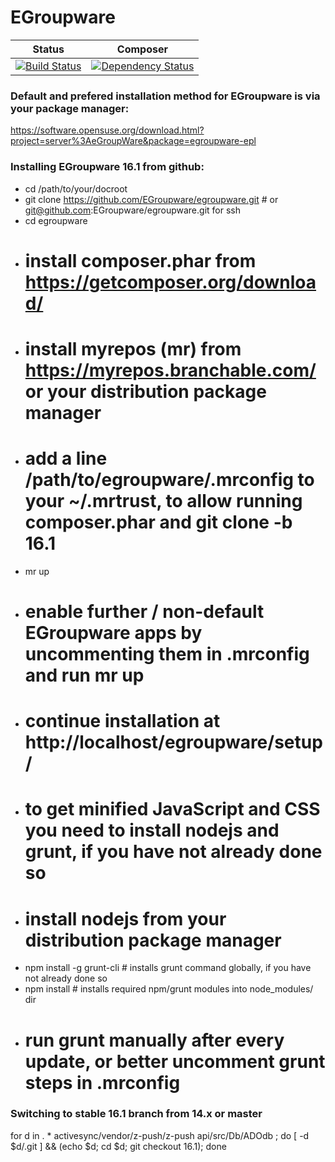 # EGroupware
| Status | Composer |
| ------ | -------- |
| [![Build Status](https://travis-ci.org/EGroupware/egroupware.svg?branch=16.1)](https://travis-ci.org/EGroupware/egroupware) | [![Dependency Status](https://www.versioneye.com/user/projects/57527deb7757a00041b3a25e/badge.svg?style=flat)](https://www.versioneye.com/user/projects/57527deb7757a00041b3a25e) |
### Default and prefered installation method for EGroupware is via your package manager:

  https://software.opensuse.org/download.html?project=server%3AeGroupWare&package=egroupware-epl

### Installing EGroupware 16.1 from github:
* cd /path/to/your/docroot
* git clone https://github.com/EGroupware/egroupware.git # or git@github.com:EGroupware/egroupware.git for ssh
* cd egroupware
* # install composer.phar from https://getcomposer.org/download/
* # install myrepos (mr) from https://myrepos.branchable.com/ or your distribution package manager
* # add a line /path/to/egroupware/.mrconfig to your ~/.mrtrust, to allow running composer.phar and git clone -b 16.1
* mr up
* # enable further / non-default EGroupware apps by uncommenting them in .mrconfig and run mr up
* # continue installation at http://localhost/egroupware/setup/
* # to get minified JavaScript and CSS you need to install nodejs and grunt, if you have not already done so
* # install nodejs from your distribution package manager
* npm install -g grunt-cli # installs grunt command globally, if you have not already done so
* npm install # installs required npm/grunt modules into node_modules/ dir
* # run grunt manually after every update, or better uncomment grunt steps in .mrconfig
 
### Switching to stable 16.1 branch from 14.x or master
for d in . * activesync/vendor/z-push/z-push api/src/Db/ADOdb ; do [ -d $d/.git ] && (echo $d; cd $d; git checkout 16.1); done

